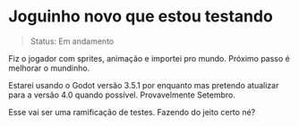 # Joguinho novo que estou testando

> Status: Em andamento

Fiz o jogador com sprites, animação e importei pro mundo.
Próximo passo é melhorar o mundinho.

Estarei usando o Godot versão 3.5.1 por enquanto mas pretendo atualizar para a versão 4.0 quando possível. Provavelmente Setembro.

Esse vai ser uma ramificação de testes. Fazendo do jeito certo né?